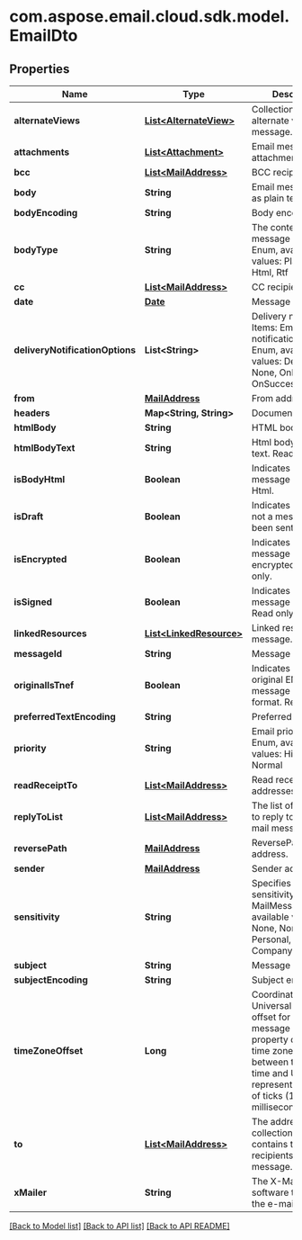 
# com.aspose.email.cloud.sdk.model.EmailDto

## Properties
Name | Type | Description | Notes
------------ | ------------- | ------------- | -------------
**alternateViews** | [**List&lt;AlternateView&gt;**](AlternateView.md) | Collection of alternate views of message.              |  [optional]
**attachments** | [**List&lt;Attachment&gt;**](Attachment.md) | Email message attachments.              |  [optional]
**bcc** | [**List&lt;MailAddress&gt;**](MailAddress.md) | BCC recipients.              |  [optional]
**body** | **String** | Email message body as plain text.              |  [optional]
**bodyEncoding** | **String** | Body encoding.              |  [optional]
**bodyType** | **String** | The content type of message body. Enum, available values: PlainText, Html, Rtf | 
**cc** | [**List&lt;MailAddress&gt;**](MailAddress.md) | CC recipients.              |  [optional]
**date** | [**Date**](Date.md) | Message date.              | 
**deliveryNotificationOptions** | **List&lt;String&gt;** | Delivery notifications. Items: Email delivery notification options. Enum, available values: Delay, Never, None, OnFailure, OnSuccess |  [optional]
**from** | [**MailAddress**](MailAddress.md) | From address.              |  [optional]
**headers** | **Map&lt;String, String&gt;** | Document headers.              |  [optional]
**htmlBody** | **String** | HTML body.              |  [optional]
**htmlBodyText** | **String** | Html body as plain text. Read only.              |  [optional]
**isBodyHtml** | **Boolean** | Indicates whether the message body is in Html.              | 
**isDraft** | **Boolean** | Indicates whether or not a message has been sent.              | 
**isEncrypted** | **Boolean** | Indicates whether the message is encrypted. Read only.              | 
**isSigned** | **Boolean** | Indicates whether the message is signed. Read only.              | 
**linkedResources** | [**List&lt;LinkedResource&gt;**](LinkedResource.md) | Linked resources of message.              |  [optional]
**messageId** | **String** | Message id.              |  [optional]
**originalIsTnef** | **Boolean** | Indicates whether original EML message is in TNEF format. Read only.              | 
**preferredTextEncoding** | **String** | Preferred encoding.              |  [optional]
**priority** | **String** | Email priority status. Enum, available values: High, Low, Normal | 
**readReceiptTo** | [**List&lt;MailAddress&gt;**](MailAddress.md) | Read receipt addresses.              |  [optional]
**replyToList** | [**List&lt;MailAddress&gt;**](MailAddress.md) | The list of addresses to reply to for the mail message.              |  [optional]
**reversePath** | [**MailAddress**](MailAddress.md) | ReversePath address.              |  [optional]
**sender** | [**MailAddress**](MailAddress.md) | Sender address.              |  [optional]
**sensitivity** | **String** | Specifies the sensitivity of a MailMessage. Enum, available values: None, Normal, Personal, Private, CompanyConfidential | 
**subject** | **String** | Message subject.              |  [optional]
**subjectEncoding** | **String** | Subject encoding.              |  [optional]
**timeZoneOffset** | **Long** | Coordinated Universal Time (UTC) offset for the message dates. This property defines the time zone difference, between the local time and UTC represented as count of ticks (10 000 per millisecond).              |  [optional]
**to** | [**List&lt;MailAddress&gt;**](MailAddress.md) | The address collection that contains the recipients of message.              |  [optional]
**xMailer** | **String** | The X-Mailer the software that created the e-mail message.              |  [optional]


[[Back to Model list]](README.md#documentation-for-models) [[Back to API list]](README.md#documentation-for-api-endpoints) [[Back to API README]](README.md)

